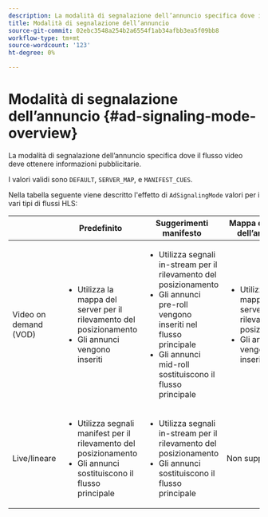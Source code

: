```yaml
---
description: La modalità di segnalazione dell’annuncio specifica dove il flusso video deve ottenere informazioni pubblicitarie.
title: Modalità di segnalazione dell’annuncio
source-git-commit: 02ebc3548a254b2a6554f1ab34afbb3ea5f09bb8
workflow-type: tm+mt
source-wordcount: '123'
ht-degree: 0%

---
```


# Modalità di segnalazione dell’annuncio {#ad-signaling-mode-overview}

La modalità di segnalazione dell’annuncio specifica dove il flusso video deve ottenere informazioni pubblicitarie.

I valori validi sono `DEFAULT`, `SERVER_MAP`, e `MANIFEST_CUES`.

Nella tabella seguente viene descritto l&#39;effetto di `AdSignalingMode` valori per i vari tipi di flussi HLS:

<table frame="all" colsep="1" rowsep="1" id="table_AdSignalingMode"> 
 <thead> 
  <tr rowsep="1"> 
   <th colname="1" class="entry"> </th> 
   <th colname="2" class="entry"> Predefinito </th> 
   <th colname="3" class="entry"> Suggerimenti manifesto </th> 
   <th colname="4" class="entry"> Mappa del server dell’annuncio </th> 
  </tr> 
 </thead>
 <tbody> 
  <tr rowsep="1"> 
   <td colname="1"> Video on demand (VOD) </td> 
   <td colname="2"> 
    <ul id="ul_E79DA79107364D0D8B46A1859CA75B5C"> 
     <li id="li_B259ED87743F463095071F58DC840E39"> Utilizza la mappa del server per il rilevamento del posizionamento </li> 
     <li id="li_8957E4151466467BA6C954E5010E34EA"> Gli annunci vengono inseriti </li> 
    </ul> </td> 
   <td colname="3"> 
    <ul id="ul_D462C76717D94DE09915BDF6E9B3FB68"> 
     <li id="li_FB46108F4AD9457D99D2618ABEF7DBD1"> Utilizza segnali in-stream per il rilevamento del posizionamento </li> 
     <li id="li_C3F7FBB98F524CEF97D17318C292E9EA"> Gli annunci pre-roll vengono inseriti nel flusso principale </li> 
     <li id="li_A56E1545F84840DFA6D065DA60E98C31"> Gli annunci mid-roll sostituiscono il flusso principale </li> 
    </ul> </td> 
   <td colname="4"> 
    <ul id="ul_F10192B1B6F745CBB0D4C1A6D52A57B4"> 
     <li id="li_2ADACF71FA5F4A08A00A3399F5593420"> Utilizza la mappa del server per il rilevamento del posizionamento </li> 
     <li id="li_1201085B9C554A4BBD471E7EB2E363AC"> Gli annunci vengono inseriti </li> 
    </ul> </td> 
  </tr> 
  <tr rowsep="0"> 
   <td colname="1"> Live/lineare </td> 
   <td colname="2"> 
    <ul id="ul_82AAC9EE056F49E999F809536A96C2F8"> 
     <li id="li_73BAD2BAA95F4592808B77F8DA436237"> Utilizza segnali manifest per il rilevamento del posizionamento </li> 
     <li id="li_A97B6F61078D4149A984B2412021E103"> Gli annunci sostituiscono il flusso principale </li> 
    </ul> </td> 
   <td colname="3"> 
    <ul id="ul_CAED2D4F46334D76AE025482881BF843"> 
     <li id="li_A8023845A037482DBFDEF7EF247FECFD"> Utilizza segnali in-stream per il rilevamento del posizionamento </li> 
     <li id="li_62A3CDAD249344EB89043B2AE0F4D7FF"> Gli annunci sostituiscono il flusso principale </li> 
    </ul> </td> 
   <td colname="4"> Non supportato </td> 
  </tr> 
 </tbody> 
</table>
